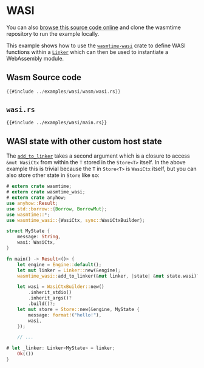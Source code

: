 # WASI

You can also [browse this source code online][code] and clone the wasmtime
repository to run the example locally.

[code]: https://github.com/bytecodealliance/wasmtime/blob/main/examples/wasi/main.rs

This example shows how to use the [`wasmtime-wasi`] crate to define WASI
functions within a [`Linker`] which can then be used to instantiate a
WebAssembly module.

[`wasmtime-wasi`]: https://crates.io/crates/wasmtime-wasi
[`Linker`]: https://docs.rs/wasmtime/*/wasmtime/struct.Linker.html

## Wasm Source code

```rust
{{#include ../examples/wasi/wasm/wasi.rs}}
```

## `wasi.rs`

```rust,ignore
{{#include ../examples/wasi/main.rs}}
```

## WASI state with other custom host state

The [`add_to_linker`] takes a second argument which is a closure to access `&mut
WasiCtx` from within the `T` stored in the `Store<T>` itself. In the above
example this is trivial because the `T` in `Store<T>` is `WasiCtx` itself, but
you can also store other state in `Store` like so:

[`add_to_linker`]: https://docs.rs/wasmtime-wasi/*/wasmtime_wasi/sync/fn.add_to_linker.html
[`Store`]: https://docs.rs/wasmtime/0.26.0/wasmtime/struct.Store.html
[`BorrowMut<WasiCtx>`]: https://doc.rust-lang.org/stable/std/borrow/trait.BorrowMut.html
[`WasiCtx`]: https://docs.rs/wasmtime-wasi/*/wasmtime_wasi/struct.WasiCtx.html

```rust
# extern crate wasmtime;
# extern crate wasmtime_wasi;
# extern crate anyhow;
use anyhow::Result;
use std::borrow::{Borrow, BorrowMut};
use wasmtime::*;
use wasmtime_wasi::{WasiCtx, sync::WasiCtxBuilder};

struct MyState {
    message: String,
    wasi: WasiCtx,
}

fn main() -> Result<()> {
    let engine = Engine::default();
    let mut linker = Linker::new(&engine);
    wasmtime_wasi::add_to_linker(&mut linker, |state| &mut state.wasi)?;

    let wasi = WasiCtxBuilder::new()
        .inherit_stdio()
        .inherit_args()?
        .build()?;
    let mut store = Store::new(&engine, MyState {
        message: format!("hello!"),
        wasi,
    });

    // ...

# let _linker: Linker<MyState> = linker;
    Ok(())
}
```
